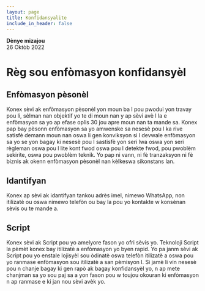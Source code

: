 ```yaml
---
layout: page
title: Konfidansyalite
include_in_header: false
---
```


**Dènye mizajou**  
26 Oktòb 2022

# Règ sou enfòmasyon konfidansyèl 
## Enfòmasyon pèsonèl
Konex sèvi ak enfòmasyon pèsonèl yon moun ba l pou pwodui yon travay pou li, 
sèlman nan objektif yo te di moun nan y ap sèvi avè l la e enfòmasyon sa yo ap efase oplis 30 jou apre moun nan ta mande sa. 
Konex pap bay pèsonn enfòmasyon sa yo amwenske sa nesesè pou l ka rive satisfè demann moun nan oswa li gen konviksyon si l devwale enfòmasyon sa yo se yon bagay ki nesesè pou l sastisfè yon seri lwa oswa yon seri règleman oswa pou l lite kont fwod oswa pou l detekte fwod, pou pwoblèm sekirite, oswa pou pwoblèm teknik. 
Yo pap ni vann, ni fè tranzaksyon ni fè biznis ak okenn enfòmasyon pèsonèl nan kèlkeswa sikonstans lan.


## Idantifyan
Konex ap sèvi ak idantifyan tankou adrès imel, nimewo WhatsApp, non itilizatè ou oswa nimewo telefòn ou bay la pou yo kontakte w konsènan sèvis ou te mande a. 


## Script
Konex sèvi ak Script pou yo amelyore fason yo ofri sèvis yo. 
Teknoloji Script la pèmèt konex bay itilizatè a enfòmasyon yo byen rapid. 
Yo pa janm sèvi ak Script pou yo enstale lojisyèl sou òdinatè oswa telefòn itilizatè a oswa pou yo ranmase enfòmasyon sou itilizatè a san pèmisyon l.
Si jamè li vin nesesè pou n chanje bagay ki gen rapò ak bagay konfidansyèl yo, n ap mete chanjman sa yo sou paj sa a yon fason pou w toujou okouran ki enfòmasyon n ap ranmase e ki jan nou sèvi avèk yo.
